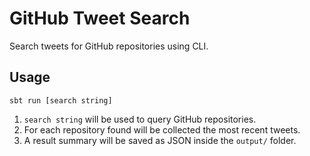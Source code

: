 # GitHub Tweet Search

Search tweets for GitHub repositories using CLI.

## Usage

    sbt run [search string]
    
1. `search string` will be used to query GitHub repositories.
2. For each repository found will be collected the most recent tweets.
3. A result summary will be saved as JSON inside the `output/` folder.
